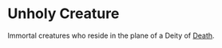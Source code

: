 # Unholy Creature

Immortal creatures who reside in the plane of a Deity of [Death](../../../Magic/Spells/Spell%20Domains/Death.md).

